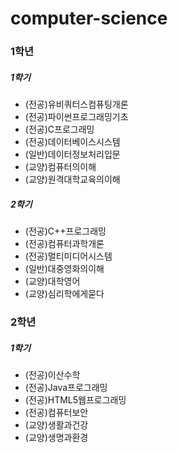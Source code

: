 # computer-science

### 1학년 
##### 1학기
* (전공)유비쿼터스컴퓨팅개론
* (전공)파이썬프로그래밍기초
* (전공)C프로그래밍
* (전공)데이터베이스시스템
* (일반)데이터정보처리입문
* (교양)컴퓨터의이해
* (교양)원격대학교육의이해

##### 2학기
* (전공)C++프로그래밍
* (전공)컴퓨터과학개론
* (전공)멀티미디어시스템
* (일반)대중영화의이해
* (교양)대학영어
* (교양)심리학에게묻다

### 2학년
##### 1학기
* (전공)이산수학
* (전공)Java프로그래밍
* (전공)HTML5웹프로그래밍
* (전공)컴퓨터보안
* (교양)생활과건강
* (교양)생명과환경